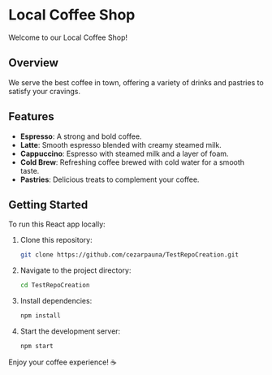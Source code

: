 # Local Coffee Shop

Welcome to our Local Coffee Shop!

## Overview
We serve the best coffee in town, offering a variety of drinks and pastries to satisfy your cravings.

## Features
- **Espresso**: A strong and bold coffee.
- **Latte**: Smooth espresso blended with creamy steamed milk.
- **Cappuccino**: Espresso with steamed milk and a layer of foam.
- **Cold Brew**: Refreshing coffee brewed with cold water for a smooth taste.
- **Pastries**: Delicious treats to complement your coffee.

## Getting Started
To run this React app locally:
1. Clone this repository:
   ```bash
   git clone https://github.com/cezarpauna/TestRepoCreation.git
   ```
2. Navigate to the project directory:
   ```bash
   cd TestRepoCreation
   ```
3. Install dependencies:
   ```bash
   npm install
   ```
4. Start the development server:
   ```bash
   npm start
   ```

Enjoy your coffee experience! ☕